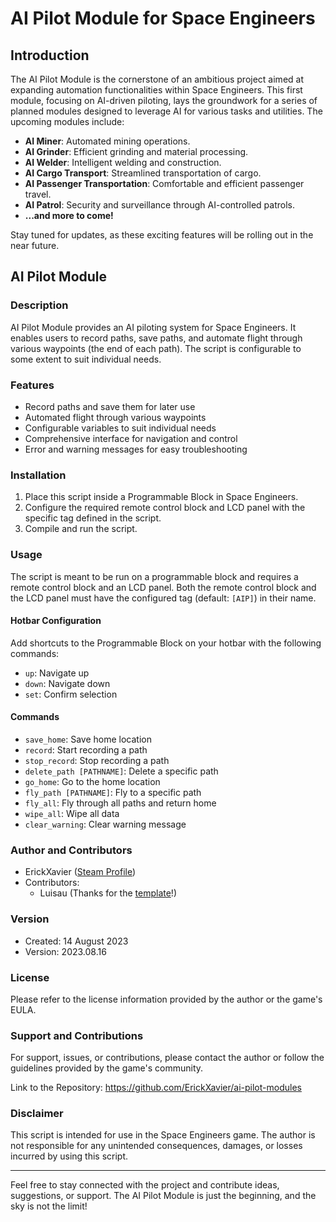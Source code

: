 # AI Pilot Module for Space Engineers

## Introduction

The AI Pilot Module is the cornerstone of an ambitious project aimed at expanding automation functionalities within Space Engineers. This first module, focusing on AI-driven piloting, lays the groundwork for a series of planned modules designed to leverage AI for various tasks and utilities. The upcoming modules include:

- **AI Miner**: Automated mining operations.
- **AI Grinder**: Efficient grinding and material processing.
- **AI Welder**: Intelligent welding and construction.
- **AI Cargo Transport**: Streamlined transportation of cargo.
- **AI Passenger Transportation**: Comfortable and efficient passenger travel.
- **AI Patrol**: Security and surveillance through AI-controlled patrols.
- **...and more to come!**

Stay tuned for updates, as these exciting features will be rolling out in the near future.

## AI Pilot Module

### Description

AI Pilot Module provides an AI piloting system for Space Engineers. It enables users to record paths, save paths, and automate flight through various waypoints (the end of each path). The script is configurable to some extent to suit individual needs.

### Features

- Record paths and save them for later use
- Automated flight through various waypoints
- Configurable variables to suit individual needs
- Comprehensive interface for navigation and control
- Error and warning messages for easy troubleshooting

### Installation

1. Place this script inside a Programmable Block in Space Engineers.
2. Configure the required remote control block and LCD panel with the specific tag defined in the script.
3. Compile and run the script.

### Usage

The script is meant to be run on a programmable block and requires a remote control block and an LCD panel. Both the remote control block and the LCD panel must have the configured tag (default: `[AIP]`) in their name.

#### Hotbar Configuration

Add shortcuts to the Programmable Block on your hotbar with the following commands:

- `up`: Navigate up
- `down`: Navigate down
- `set`: Confirm selection

#### Commands

- `save_home`: Save home location
- `record`: Start recording a path
- `stop_record`: Stop recording a path
- `delete_path [PATHNAME]`: Delete a specific path
- `go_home`: Go to the home location
- `fly_path [PATHNAME]`: Fly to a specific path
- `fly_all`: Fly through all paths and return home
- `wipe_all`: Wipe all data
- `clear_warning`: Clear warning message

### Author and Contributors

- ErickXavier ([Steam Profile](https://steamcommunity.com/id/ErickXavier/))
- Contributors:
  - Luisau (Thanks for the [template](https://github.com/lpenap/luisau-space-engineers/)!)

### Version

- Created: 14 August 2023
- Version: 2023.08.16

### License

Please refer to the license information provided by the author or the game's EULA.

### Support and Contributions

For support, issues, or contributions, please contact the author or follow the guidelines provided by the game's community.

Link to the Repository: https://github.com/ErickXavier/ai-pilot-modules

### Disclaimer

This script is intended for use in the Space Engineers game. The author is not responsible for any unintended consequences, damages, or losses incurred by using this script.

---

Feel free to stay connected with the project and contribute ideas, suggestions, or support. The AI Pilot Module is just the beginning, and the sky is not the limit!
